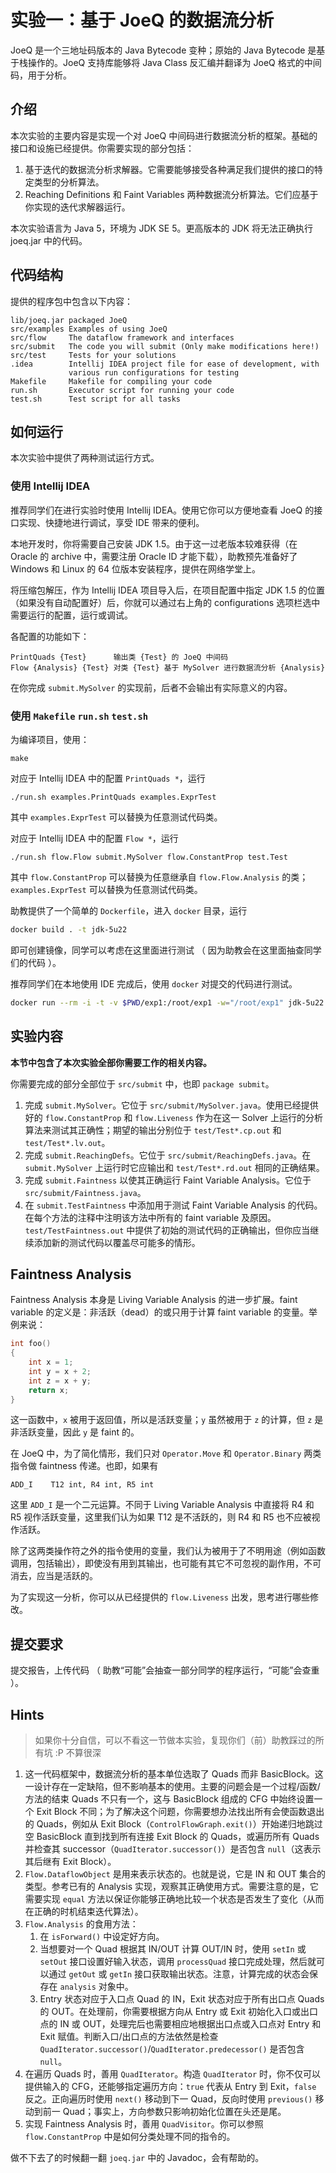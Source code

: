 # 实验一：基于 JoeQ 的数据流分析

JoeQ 是一个三地址码版本的 Java Bytecode 变种；原始的 Java Bytecode 是基于栈操作的。JoeQ 支持库能够将 Java Class 反汇编并翻译为 JoeQ 格式的中间码，用于分析。

## 介绍

本次实验的主要内容是实现一个对 JoeQ 中间码进行数据流分析的框架。基础的接口和设施已经提供。你需要实现的部分包括：

1. 基于迭代的数据流分析求解器。它需要能够接受各种满足我们提供的接口的特定类型的分析算法。
2. Reaching Definitions 和 Faint Variables 两种数据流分析算法。它们应基于你实现的迭代求解器运行。

本次实验语言为 Java 5，环境为 JDK SE 5。更高版本的 JDK 将无法正确执行 joeq.jar 中的代码。

## 代码结构

提供的程序包中包含以下内容：

```
lib/joeq.jar packaged JoeQ
src/examples Examples of using JoeQ
src/flow     The dataflow framework and interfaces
src/submit   The code you will submit (Only make modifications here!)
src/test     Tests for your solutions
.idea        Intellij IDEA project file for ease of development, with
             various run configurations for testing
Makefile     Makefile for compiling your code
run.sh       Executor script for running your code
test.sh      Test script for all tasks
```

## 如何运行

本次实验中提供了两种测试运行方式。

### 使用 Intellij IDEA

推荐同学们在进行实验时使用 Intellij IDEA。使用它你可以方便地查看 JoeQ 的接口实现、快捷地进行调试，享受 IDE 带来的便利。

本地开发时，你将需要自己安装 JDK 1.5。由于这一过老版本较难获得（在 Oracle 的 archive 中，需要注册 Oracle ID 才能下载），助教预先准备好了 Windows 和 Linux 的 64 位版本安装程序，提供在网络学堂上。

将压缩包解压，作为 Intellij IDEA 项目导入后，在项目配置中指定 JDK 1.5 的位置（如果没有自动配置好）后，你就可以通过右上角的 configurations 选项栏选中需要运行的配置，运行或调试。

各配置的功能如下：

```
PrintQuads {Test}      输出类 {Test} 的 JoeQ 中间码
Flow {Analysis} {Test} 对类 {Test} 基于 MySolver 进行数据流分析 {Analysis}
```

在你完成 `submit.MySolver` 的实现前，后者不会输出有实际意义的内容。

### 使用 `Makefile` `run.sh` `test.sh`

为编译项目，使用：

```
make
```

对应于 Intellij IDEA 中的配置 `PrintQuads *`，运行

```
./run.sh examples.PrintQuads examples.ExprTest
```

其中 `examples.ExprTest` 可以替换为任意测试代码类。

对应于 Intellij IDEA 中的配置 `Flow *`，运行

```
./run.sh flow.Flow submit.MySolver flow.ConstantProp test.Test
```

其中 `flow.ConstantProp` 可以替换为任意继承自 `flow.Flow.Analysis` 的类；`examples.ExprTest` 可以替换为任意测试代码类。

助教提供了一个简单的 `Dockerfile`，进入 `docker` 目录，运行
```bash
docker build . -t jdk-5u22
```
即可创建镜像，同学可以考虑在这里面进行测试 （ 因为助教会在这里面抽查同学们的代码 ）。

推荐同学们在本地使用 IDE 完成后，使用 `docker` 对提交的代码进行测试。
```bash
docker run --rm -i -t -v $PWD/exp1:/root/exp1 -w="/root/exp1" jdk-5u22 bash test.sh
```


## 实验内容

**本节中包含了本次实验全部你需要工作的相关内容。**

你需要完成的部分全部位于 `src/submit` 中，也即 `package submit`。

1. 完成 `submit.MySolver`。它位于 `src/submit/MySolver.java`。使用已经提供好的 `flow.ConstantProp` 和 `flow.Liveness` 作为在这一 Solver 上运行的分析算法来测试其正确性；期望的输出分别位于 `test/Test*.cp.out` 和 `test/Test*.lv.out`。
2. 完成 `submit.ReachingDefs`。它位于 `src/submit/ReachingDefs.java`。在 `submit.MySolver` 上运行时它应输出和 `test/Test*.rd.out` 相同的正确结果。
3. 完成 `submit.Faintness` 以使其正确运行 Faint Variable Analysis。它位于 `src/submit/Faintness.java`。
4. 在 `submit.TestFaintness` 中添加用于测试 Faint Variable Analysis 的代码。在每个方法的注释中注明该方法中所有的 faint variable 及原因。`test/TestFaintness.out` 中提供了初始的测试代码的正确输出，但你应当继续添加新的测试代码以覆盖尽可能多的情形。

## Faintness Analysis

Faintness Analysis 本身是 Living Variable Analysis 的进一步扩展。faint variable 的定义是：非活跃（dead）的或只用于计算 faint variable 的变量。举例来说：

```c++
int foo()
{
    int x = 1;
    int y = x + 2;
    int z = x + y;
    return x;
}
```

这一函数中，`x` 被用于返回值，所以是活跃变量；`y` 虽然被用于 `z` 的计算，但 `z` 是非活跃变量，因此 `y` 是 faint 的。

在 JoeQ 中，为了简化情形，我们只对 `Operator.Move` 和 `Operator.Binary` 两类指令做 faintness 传递。也即，如果有

```
ADD_I    T12 int, R4 int, R5 int
```

这里 `ADD_I` 是一个二元运算。不同于 Living Variable Analysis 中直接将 R4 和 R5 视作活跃变量，这里我们认为如果 T12 是不活跃的，则 R4 和 R5 也不应被视作活跃。

除了这两类操作符之外的指令使用的变量，我们认为被用于了不明用途（例如函数调用，包括输出），即使没有用到其输出，也可能有其它不可忽视的副作用，不可消去，应当是活跃的。

为了实现这一分析，你可以从已经提供的 `flow.Liveness` 出发，思考进行哪些修改。

## 提交要求
提交报告，上传代码 （ 助教“可能”会抽查一部分同学的程序运行，“可能”会查重 ）。

## Hints

> 如果你十分自信，可以不看这一节做本实验，复现你们（前）助教踩过的所有坑 :P 不算很深

1. 这一代码框架中，数据流分析的基本单位选取了 Quads 而非 BasicBlock。这一设计存在一定缺陷，但不影响基本的使用。主要的问题会是一个过程/函数/方法的结束 Quads 不只有一个，这与 BasicBlock 组成的 CFG 中始终设置一个 Exit Block 不同；为了解决这个问题，你需要想办法找出所有会使函数退出的 Quads，例如从 Exit Block（`ControlFlowGraph.exit()`）开始递归地跳过空 BasicBlock 直到找到所有连接 Exit Block 的 Quads，或遍历所有 Quads 并检查其 successor（`QuadIterator.successor()`）是否包含 `null`（这表示其后继有 Exit Block）。
2. `Flow.DataflowObject` 是用来表示状态的。也就是说，它是 IN 和 OUT 集合的类型。参考已有的 Analysis 实现，观察其正确使用方式。需要注意的是，它需要实现 `equal` 方法以保证你能够正确地比较一个状态是否发生了变化（从而在正确的时机结束迭代算法）。
3. `Flow.Analysis` 的食用方法：
   1. 在 `isForward()` 中设定好方向。
   2. 当想要对一个 Quad 根据其 IN/OUT 计算 OUT/IN 时，使用 `setIn` 或 `setOut` 接口设置好输入状态，调用 `processQuad` 接口完成处理，然后就可以通过 `getOut` 或 `getIn` 接口获取输出状态。注意，计算完成的状态会保存在 `analysis` 对象中。
   3. Entry 状态对应于入口点 Quad 的 IN，Exit 状态对应于所有出口点 Quads 的 OUT。在处理前，你需要根据方向从 Entry 或 Exit 初始化入口或出口点的 IN 或 OUT，处理完后也需要相应地根据出口点或入口点对 Entry 和 Exit 赋值。判断入口/出口点的方法依然是检查 `QuadIterator.successor()`/`QuadIterator.predecessor()` 是否包含 `null`。
4. 在遍历 Quads 时，善用 `QuadIterator`。构造 `QuadIterator` 时，你不仅可以提供输入的 CFG，还能够指定遍历方向：`true` 代表从 Entry 到 Exit，`false` 反之。正向遍历时使用 `next()` 移动到下一 Quad，反向时使用 `previous()` 移动到前一 Quad；事实上，方向参数只影响初始化位置在头还是尾。
5. 实现 Faintness Analysis 时，善用 `QuadVisitor`。你可以参照 `flow.ConstantProp` 中是如何分类处理不同的指令的。

做不下去了的时候翻一翻 `joeq.jar` 中的 Javadoc，会有帮助的。

